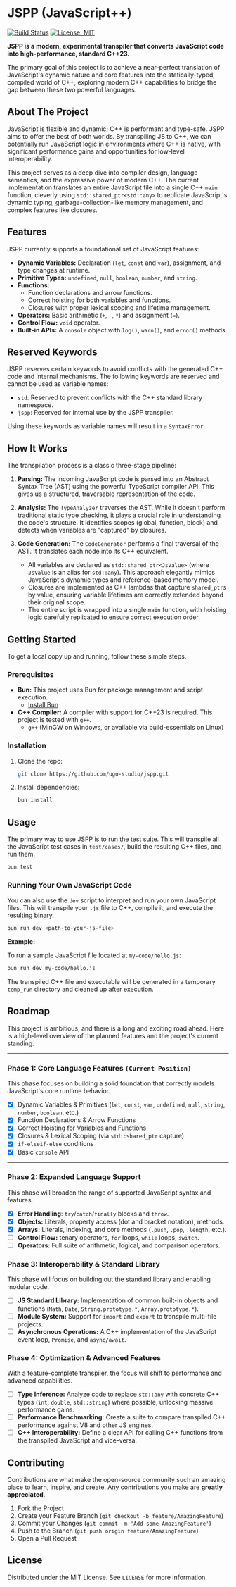# JSPP (JavaScript++)

[![Build Status](https://img.shields.io/badge/build-passing-brightgreen)](https://github.com/ugo-studio/jspp)
[![License: MIT](https://img.shields.io/badge/License-MIT-yellow.svg)](https://opensource.org/licenses/MIT)

**JSPP is a modern, experimental transpiler that converts JavaScript code into high-performance, standard C++23.**

The primary goal of this project is to achieve a near-perfect translation of JavaScript's dynamic nature and core features into the statically-typed, compiled world of C++, exploring modern C++ capabilities to bridge the gap between these two powerful languages.

## About The Project

JavaScript is flexible and dynamic; C++ is performant and type-safe. JSPP aims to offer the best of both worlds. By transpiling JS to C++, we can potentially run JavaScript logic in environments where C++ is native, with significant performance gains and opportunities for low-level interoperability.

This project serves as a deep dive into compiler design, language semantics, and the expressive power of modern C++. The current implementation translates an entire JavaScript file into a single C++ `main` function, cleverly using `std::shared_ptr<std::any>` to replicate JavaScript's dynamic typing, garbage-collection-like memory management, and complex features like closures.

## Features

JSPP currently supports a foundational set of JavaScript features:

- **Dynamic Variables:** Declaration (`let`, `const` and `var`), assignment, and type changes at runtime.
- **Primitive Types:** `undefined`, `null`, `boolean`, `number`, and `string`.
- **Functions:**
  - Function declarations and arrow functions.
  - Correct hoisting for both variables and functions.
  - Closures with proper lexical scoping and lifetime management.
- **Operators:** Basic arithmetic (`+`, `-`, `*`) and assignment (`=`).
- **Control Flow:** `void` operator.
- **Built-in APIs:** A `console` object with `log()`, `warn()`, and `error()` methods.

## Reserved Keywords

JSPP reserves certain keywords to avoid conflicts with the generated C++ code and internal mechanisms. The following keywords are reserved and cannot be used as variable names:

- `std`: Reserved to prevent conflicts with the C++ standard library namespace.
- `jspp`: Reserved for internal use by the JSPP transpiler.

Using these keywords as variable names will result in a `SyntaxError`.

## How It Works

The transpilation process is a classic three-stage pipeline:

1.  **Parsing:** The incoming JavaScript code is parsed into an Abstract Syntax Tree (AST) using the powerful TypeScript compiler API. This gives us a structured, traversable representation of the code.

2.  **Analysis:** The `TypeAnalyzer` traverses the AST. While it doesn't perform traditional static type checking, it plays a crucial role in understanding the code's structure. It identifies scopes (global, function, block) and detects when variables are "captured" by closures.

3.  **Code Generation:** The `CodeGenerator` performs a final traversal of the AST. It translates each node into its C++ equivalent.
    - All variables are declared as `std::shared_ptr<JsValue>` (where `JsValue` is an alias for `std::any`). This approach elegantly mimics JavaScript's dynamic types and reference-based memory model.
    - Closures are implemented as C++ lambdas that capture `shared_ptr`s by value, ensuring variable lifetimes are correctly extended beyond their original scope.
    - The entire script is wrapped into a single `main` function, with hoisting logic carefully replicated to ensure correct execution order.

## Getting Started

To get a local copy up and running, follow these simple steps.

### Prerequisites

- **Bun:** This project uses Bun for package management and script execution.
  - [Install Bun](https://bun.sh/docs/installation)
- **C++ Compiler:** A compiler with support for C++23 is required. This project is tested with `g++`.
  - `g++` (MinGW on Windows, or available via build-essentials on Linux)

### Installation

1.  Clone the repo:
    ```sh
    git clone https://github.com/ugo-studio/jspp.git
    ```
2.  Install dependencies:
    ```sh
    bun install
    ```

## Usage

The primary way to use JSPP is to run the test suite. This will transpile all the JavaScript test cases in `test/cases/`, build the resulting C++ files, and run them.

```sh
bun test
```

### Running Your Own JavaScript Code

You can also use the `dev` script to interpret and run your own JavaScript files. This will transpile your `.js` file to C++, compile it, and execute the resulting binary.

```sh
bun run dev <path-to-your-js-file>
```

**Example:**

To run a sample JavaScript file located at `my-code/hello.js`:

```sh
bun run dev my-code/hello.js
```

The transpiled C++ file and executable will be generated in a temporary `temp_run` directory and cleaned up after execution.

## Roadmap

This project is ambitious, and there is a long and exciting road ahead. Here is a high-level overview of the planned features and the project's current standing.

---

### **Phase 1: Core Language Features** `(Current Position)`

This phase focuses on building a solid foundation that correctly models JavaScript's core runtime behavior.

- [x] Dynamic Variables & Primitives (`let`, `const`, `var`, `undefined`, `null`, `string`, `number`, `boolean`, etc.)
- [x] Function Declarations & Arrow Functions
- [x] Correct Hoisting for Variables and Functions
- [x] Closures & Lexical Scoping (via `std::shared_ptr` capture)
- [x] `if-elseif-else` conditions
- [x] Basic `console` API

---

### **Phase 2: Expanded Language Support**

This phase will broaden the range of supported JavaScript syntax and features.

- [x] **Error Handling**: `try`/`catch`/`finally` blocks and `throw`.
- [x] **Objects:** Literals, property access (dot and bracket notation), methods.
- [x] **Arrays:** Literals, indexing, and core methods (`.push`, `.pop`, `.length`, etc.).
- [ ] **Control Flow:** tenary operators, `for` loops, `while` loops, `switch`.
- [ ] **Operators:** Full suite of arithmetic, logical, and comparison operators.

### **Phase 3: Interoperability & Standard Library**

This phase will focus on building out the standard library and enabling modular code.

- [ ] **JS Standard Library:** Implementation of common built-in objects and functions (`Math`, `Date`, `String.prototype.*`, `Array.prototype.*`).
- [ ] **Module System:** Support for `import` and `export` to transpile multi-file projects.
- [ ] **Asynchronous Operations:** A C++ implementation of the JavaScript event loop, `Promise`, and `async/await`.

### **Phase 4: Optimization & Advanced Features**

With a feature-complete transpiler, the focus will shift to performance and advanced capabilities.

- [ ] **Type Inference:** Analyze code to replace `std::any` with concrete C++ types (`int`, `double`, `std::string`) where possible, unlocking massive performance gains.
- [ ] **Performance Benchmarking:** Create a suite to compare transpiled C++ performance against V8 and other JS engines.
- [ ] **C++ Interoperability:** Define a clear API for calling C++ functions from the transpiled JavaScript and vice-versa.

## Contributing

Contributions are what make the open-source community such an amazing place to learn, inspire, and create. Any contributions you make are **greatly appreciated**.

1.  Fork the Project
2.  Create your Feature Branch (`git checkout -b feature/AmazingFeature`)
3.  Commit your Changes (`git commit -m 'Add some AmazingFeature'`)
4.  Push to the Branch (`git push origin feature/AmazingFeature`)
5.  Open a Pull Request

## License

Distributed under the MIT License. See `LICENSE` for more information.
